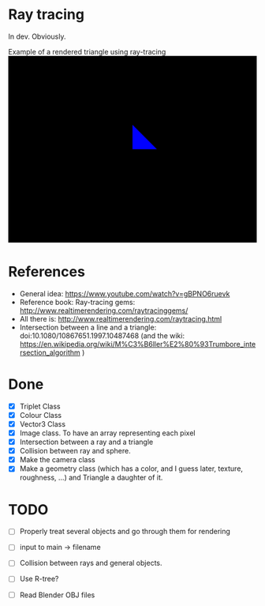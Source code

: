 # Ray tracing
In dev. Obviously.

Example of a rendered triangle using ray-tracing
![](rendered/Triangle.png)

# References
* General idea: https://www.youtube.com/watch?v=gBPNO6ruevk
* Reference book: Ray-tracing gems: http://www.realtimerendering.com/raytracinggems/
* All there is: http://www.realtimerendering.com/raytracing.html
* Intersection between a line and a triangle: doi:10.1080/10867651.1997.10487468
    (and the wiki: https://en.wikipedia.org/wiki/M%C3%B6ller%E2%80%93Trumbore_intersection_algorithm )

# Done
- [x] Triplet Class
- [x] Colour Class
- [x] Vector3 Class
- [x] Image class. To have an array representing each pixel
- [x] Intersection between a ray and a triangle
- [x] Collision between ray and sphere.
- [x] Make the camera class
- [x] Make a geometry class (which has a color, and I guess later, texture,
  roughness, ...) and Triangle a daughter of it.

# TODO
- [ ] Properly treat several objects and go through them for rendering
- [ ] input to main -> filename
- [ ] Collision between rays and general objects.
- [ ] Use R-tree?
- [ ] Read Blender OBJ files

